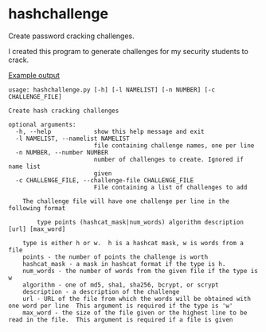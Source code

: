 # hashchallenge
Create password cracking challenges.

I created this program to generate challenges for my security students to crack.

[Example output](https://github.com/twitched/hashchallenge/blob/master/test/test_output/bob.md)

    usage: hashchallenge.py [-h] [-l NAMELIST] [-n NUMBER] [-c CHALLENGE_FILE]
    
    Create hash cracking challenges
    
    optional arguments:
      -h, --help            show this help message and exit
      -l NAMELIST, --namelist NAMELIST
                            file containing challenge names, one per line
      -n NUMBER, --number NUMBER
                            number of challenges to create. Ignored if name list
                            given
      -c CHALLENGE_FILE, --challenge-file CHALLENGE_FILE
                            File containing a list of challenges to add
    
        The challenge file will have one challenge per line in the following format
            
            type points (hashcat_mask|num_words) algorithm description [url] [max_word]
        
        type is either h or w.  h is a hashcat mask, w is words from a file
        points - the number of points the challenge is worth
        hashcat_mask - a mask in hashcat format if the type is h.
        num_words - the number of words from the given file if the type is w
        algorithm - one of md5, sha1, sha256, bcrypt, or scrypt
        description - a description of the challenge
        url - URL of the file from which the words will be obtained with one word per line  This argument is required if the type is 'w'
        max_word - the size of the file given or the highest line to be read in the file.  This argument is required if a file is given

